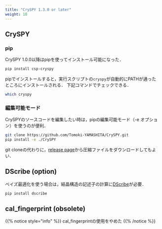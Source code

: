 ```yaml
---
title: "CrySPY 1.3.0 or later"
weight: 18
---
```


## CrySPY
### pip
CrySPY 1.0.0以降はpipを使ってインストール可能になった．

``` bash
pip install csp-cryspy
```
pipでインストールすると，実行スクリプトの`cryspy`が自動的にPATHが通ったところにインストールされる．
下記コマンドでチェックできる．

``` bash
which cryspy
```

### 編集可能モード
CrySPYのソースコードを編集したい時は，pipの編集可能モード（-e オプション）を使うのが便利．

``` bash
git clone https://github.com/Tomoki-YAMASHITA/CrySPY.git
pip install -e ./CrySPY
```
git cloneの代わりに，[release page](https://github.com/Tomoki-YAMASHITA/CrySPY/releases)<i class="fas fa-external-link-alt"></i>から圧縮ファイルをダウンロードしてもよい．


## DScribe (option)
ベイズ最適化を使う場合は，結晶構造の記述子の計算に[DScribe](https://singroup.github.io/dscribe/latest/#)<i class="fas fa-external-link-alt"></i>が必要．

``` bash
pip install dscribe
```

## cal_fingerprint (obsolete)

{{% notice style="info" %}}
cal_fingerprintの使用をやめた
{{% /notice %}}

